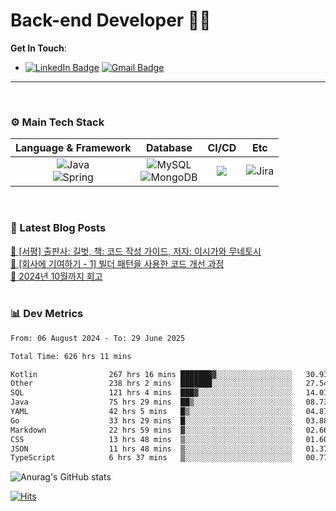 # Back-end Developer 👋👋


**Get In Touch**: 
- [![LinkedIn Badge](http://img.shields.io/badge/-LinkedIn-0072b1?style=flat&logo=linkedin&link=https://www.linkedin.com/in/youhee-lee-5b358b20b/)](https://www.linkedin.com/in/youhee-lee-5b358b20b/) [![Gmail Badge](https://img.shields.io/badge/Gmail-d14836?style=flat&logo=Gmail&logoColor=white&link=mailto:bnm1128@gmail.com)](mailto:bnm1128@gmail.com)
---

<br>

### ⚙️ Main Tech Stack
|                                                                          Language & Framework                                                                           |                                                                                                            Database                                                                                                             |                                               CI/CD                                               |    Etc    |
|:-----------------------------------------------------------------------------------------------------------------------------------------------------------------------:|:-------------------------------------------------------------------------------------------------------------------------------------------------------------------------------------------------------------------------------:|:-------------------------------------------------------------------------------------------------:|:---------:|
| ![Java](http://img.shields.io/badge/-Java-007396?style=for-the-badge&logo=Java)<br/>![Spring](http://img.shields.io/badge/-Spring-47A248?style=for-the-badge&logo=Spring&logoColor=white) | ![MySQL](https://shields.io/badge/MySQL-lightgrey?logo=mysql&style=for-the-badge&logoColor=white&labelColor=blue) <br/>![MongoDB](http://img.shields.io/badge/-MongoDB-47A248?style=for-the-badge&logo=MongoDB&logoColor=white) | ![](https://img.shields.io/badge/Jenkins-D24939?style=for-the-badge&logo=Jenkins&logoColor=white) | ![Jira](https://img.shields.io/badge/Jira-0052CC?style=for-the-badge&logo=Jira&logoColor=white) |

<br>

### 📰 Latest Blog Posts
<!-- BLOG-POST-LIST:START --><a href="https://guui-dev-lee.tistory.com/31">🧻  [서평] 출판사: 길벗, 책: 코드 작성 가이드, 저자: 이시가와 무네토시</a><br><a href="https://guui-dev-lee.tistory.com/30">🧻  [회사에 기여하기 - 1] 빌더 패턴을 사용한 코드 개선 과정</a><br><a href="https://guui-dev-lee.tistory.com/29">🧻  2024년 10월까지 회고</a><br><!-- BLOG-POST-LIST:END -->

<br>

### 📊 Dev Metrics 
<!--START_SECTION:waka-->

```txt
From: 06 August 2024 - To: 29 June 2025

Total Time: 626 hrs 11 mins

Kotlin                267 hrs 16 mins ███████▓░░░░░░░░░░░░░░░░░   30.93 %
Other                 238 hrs 2 mins  ███████░░░░░░░░░░░░░░░░░░   27.54 %
SQL                   121 hrs 4 mins  ███▓░░░░░░░░░░░░░░░░░░░░░   14.01 %
Java                  75 hrs 29 mins  ██▒░░░░░░░░░░░░░░░░░░░░░░   08.73 %
YAML                  42 hrs 5 mins   █▒░░░░░░░░░░░░░░░░░░░░░░░   04.87 %
Go                    33 hrs 29 mins  █░░░░░░░░░░░░░░░░░░░░░░░░   03.88 %
Markdown              22 hrs 59 mins  ▓░░░░░░░░░░░░░░░░░░░░░░░░   02.66 %
CSS                   13 hrs 48 mins  ▒░░░░░░░░░░░░░░░░░░░░░░░░   01.60 %
JSON                  11 hrs 48 mins  ▒░░░░░░░░░░░░░░░░░░░░░░░░   01.37 %
TypeScript            6 hrs 37 mins   ▒░░░░░░░░░░░░░░░░░░░░░░░░   00.77 %
```

<!--END_SECTION:waka-->

![Anurag's GitHub stats](https://github-readme-stats.vercel.app/api?username=gutenLee&show_icons=true&theme=radical)

[![Hits](https://hits.seeyoufarm.com/api/count/incr/badge.svg?url=https://github.com/gutenLEE)](https://github.com/gutenLEE) 
